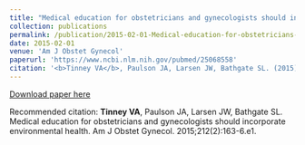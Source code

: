 ```yaml
---
title: "Medical education for obstetricians and gynecologists should incorporate environmental health"
collection: publications
permalink: /publication/2015-02-01-Medical-education-for-obstetricians-and-gynecologists-should-incorporate-environmental-health
date: 2015-02-01
venue: 'Am J Obstet Gynecol'
paperurl: 'https://www.ncbi.nlm.nih.gov/pubmed/25068558'
citation: '<b>Tinney VA</b>, Paulson JA, Larsen JW, Bathgate SL. (2015). &quot;Medical education for obstetricians and gynecologists should incorporate environmental health.&quot; <i>Am J Obstet Gynecol</i>. 212(2):163-6.e1.'
---
```


[Download paper here](https://www.ncbi.nlm.nih.gov/pubmed/25068558)

Recommended citation: **Tinney VA**, Paulson JA, Larsen JW, Bathgate SL. Medical education for obstetricians and gynecologists should incorporate environmental health. Am J Obstet Gynecol. 2015;212(2):163-6.e1.
